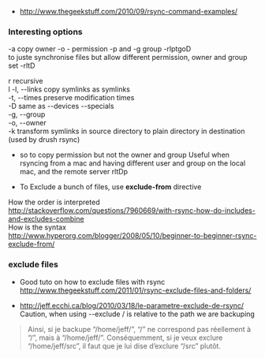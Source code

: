 * http://www.thegeekstuff.com/2010/09/rsync-command-examples/

### Interesting options

-a copy owner -o - permission -p and -g group -rlptgoD    
to juste synchronise files but allow different permission, owner and group set -rltD    

r recursive    
l  -l, --links                 copy symlinks as symlinks   
-t, --times                 preserve modification times    
-D                          same as --devices --specials      
-g, --group   
-o, --owner   
-k transform symlinks in source directory to plain directory in destination (used by drush rsync)   

*  so to copy permission but not the owner and group 
Useful when rsyncing from a mac and having different user and group on the local mac, and the remote server
rltDp

* To Exclude a bunch of files, use **exclude-from** directive    

How the order is interpreted   
http://stackoverflow.com/questions/7960669/with-rsync-how-do-includes-and-excludes-combine   
How is the syntax   
http://www.hyperorg.com/blogger/2008/05/10/beginner-to-beginner-rsync-exclude-from/


### exclude files   

* Good tuto on how to exclude files with rsync    
http://www.thegeekstuff.com/2011/01/rsync-exclude-files-and-folders/

* http://jeff.ecchi.ca/blog/2010/03/18/le-parametre-exclude-de-rsync/
Caution, when using --exclude / is relative to the path we are backuping    
> Ainsi, si je backupe “/home/jeff/”, “/” ne correspond pas réellement à “/”, mais à “/home/jeff/”. Conséquemment, si je veux exclure “/home/jeff/src”, il faut que je lui dise d’exclure “/src” plutôt.
